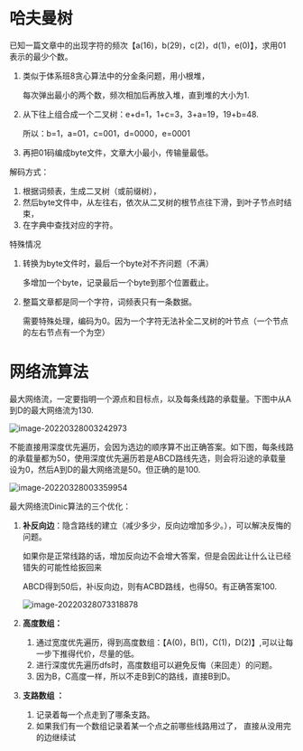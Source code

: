 # 哈夫曼树

已知一篇文章中的出现字符的频次【a(16)，b(29)，c(2)，d(1)，e(0)】，求用01表示的最少个数。

1. 类似于体系班8贪心算法中的分金条问题，用小根堆，

   每次弹出最小的两个数，频次相加后再放入堆，直到堆的大小为1.

2. 从下往上组合成一个二叉树：e+d=1，1+c=3，3+a=19，19+b=48.

   所以：b=1，a=01，c=001，d=0000，e=0001

3. 再把01码编成byte文件，文章大小最小，传输量最低。

解码方式：

1. 根据词频表，生成二叉树（或前缀树），
2. 然后byte文件中，从左往右，依次从二叉树的根节点往下滑，到叶子节点时结束，
3. 在字典中查找对应的字符。

特殊情况

1. 转换为byte文件时，最后一个byte对不齐问题（不满）

   多增加一个byte，记录最后一个byte到那个位置截止。

2. 整篇文章都是同一个字符，词频表只有一条数据。

   需要特殊处理，编码为0。因为一个字符无法补全二叉树的叶节点（一个节点的左右节点有一个为空）

# 网络流算法

最大网络流，一定要指明一个源点和目标点，以及每条线路的承载量。下图中从A到D的最大网络流为130.

![image-20220328003242973](D:\GitHub\Algorithm\doc\体系学习班\images\image-20220328003242973.png)

不能直接用深度优先遍历，会因为选边的顺序算不出正确答案。如下图，每条线路的承载量都为50，使用深度优先遍历若是ABCD路线先选，则会将沿途的承载量设为0，然后A到D的最大网络流是50。但正确的是100.

![image-20220328003359954](D:\GitHub\Algorithm\doc\体系学习班\images\image-20220328003359954.png)

最大网络流Dinic算法的三个优化：

1. **补反向边**：隐含路线的建立（减少多少，反向边增加多少。），可以解决反悔的问题。

   如果你是正常线路的话，增加反向边不会增大答案，但是会因此让什么让已经错失的可能性给扳回来

   ABCD得到50后，补i反向边，则有ACBD路线，也得50。有正确答案100.

   ![image-20220328073318878](D:\GitHub\Algorithm\doc\体系学习班\images\image-20220328073318878.png)

2. **高度数组：**

   1. 通过宽度优先遍历，得到高度数组：【A(0)，B(1)，C(1)，D(2)】,可以让每一步下推得代价，尽量的低。
   2. 进行深度优先遍历dfs时，高度数组可以避免反悔（来回走）的问题。
   3. 因为B，C高度一样，所以不走B到C的路线，直接B到D。

3. **支路数组 ：**

   1. 记录着每一个点走到了哪条支路。
   2. 如果我们有一个数组记录着某一个点之前哪些线路用过了，  直接从没用完的边继续试








